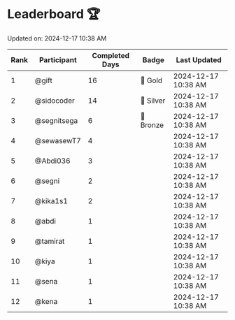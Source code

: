 # Leaderboard 🏆

Updated on: 2024-12-17 10:38 AM

| Rank | Participant       | Completed Days | Badge      | Last Updated         |
|------|-------------------|----------------|------------|----------------------|
| 1    | @gift             | 16             | 🏅 Gold     | 2024-12-17 10:38 AM |
| 2    | @sidocoder        | 14             | 🥈 Silver   | 2024-12-17 10:38 AM |
| 3    | @segnitsega       | 6              | 🥉 Bronze   | 2024-12-17 10:38 AM |
| 4    | @sewasewT7        | 4              |            | 2024-12-17 10:38 AM |
| 5    | @Abdi036          | 3              |            | 2024-12-17 10:38 AM |
| 6    | @segni            | 2              |            | 2024-12-17 10:38 AM |
| 7    | @kika1s1          | 2              |            | 2024-12-17 10:38 AM |
| 8    | @abdi             | 1              |            | 2024-12-17 10:38 AM |
| 9    | @tamirat          | 1              |            | 2024-12-17 10:38 AM |
| 10   | @kiya             | 1              |            | 2024-12-17 10:38 AM |
| 11   | @sena             | 1              |            | 2024-12-17 10:38 AM |
| 12   | @kena             | 1              |            | 2024-12-17 10:38 AM |
